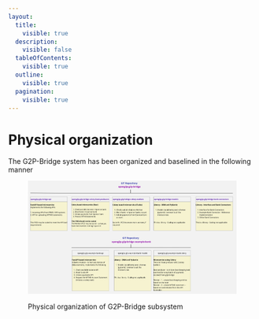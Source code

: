 ```yaml
---
layout:
  title:
    visible: true
  description:
    visible: false
  tableOfContents:
    visible: true
  outline:
    visible: true
  pagination:
    visible: true
---
```


# Physical organization

The G2P-Bridge system has been organized and baselined in the following manner

<figure><img src="../../../.gitbook/assets/Physical-Organization-of-Application-Code.jpg" alt=""><figcaption><p>Physical organization of G2P-Bridge subsystem</p></figcaption></figure>

